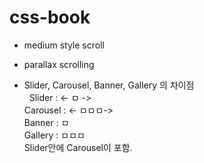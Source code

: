 # css-book
- medium style scroll
- parallax scrolling

- Slider, Carousel, Banner, Gallery 의 차이점 <br/>
    Slider : <- ㅁ -> <br/>
    Carousel : <- ㅁㅁㅁ-> <br/>
    Banner : ㅁ <br/>
    Gallery : ㅁㅁㅁ <br/>
    Slider안에 Carousel이 포함. <br/>
